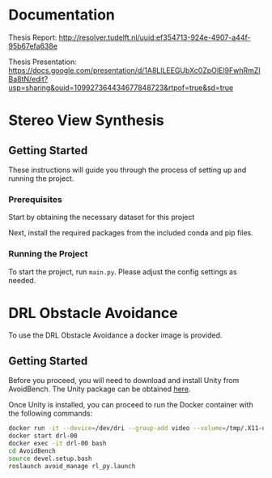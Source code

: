 # Documentation

Thesis Report: http://resolver.tudelft.nl/uuid:ef354713-924e-4907-a44f-95b67efa638e

Thesis Presentation: https://docs.google.com/presentation/d/1A8LlLEEGUbXc0ZpOIEl9FwhRmZIBa8tN/edit?usp=sharing&ouid=109927364434677848723&rtpof=true&sd=true

# Stereo View Synthesis

## Getting Started

These instructions will guide you through the process of setting up and running the project.

### Prerequisites

Start by obtaining the necessary dataset for this project

Next, install the required packages from the included conda and pip files.

### Running the Project

To start the project, run `main.py`. Please adjust the config settings as needed.

# DRL Obstacle Avoidance

To use the DRL Obstacle Avoidance a docker image is provided. 

## Getting Started
Before you proceed, you will need to download and install Unity from AvoidBench. The Unity package can be obtained [here](https://github.com/tudelft/AvoidBench/releases/download/v0.0.2/AvoidBench.zip).

Once Unity is installed, you can proceed to run the Docker container with the following commands:

```bash
docker run -it --device=/dev/dri --group-add video --volume=/tmp/.X11-unix:/tmp/.X11-unix --env="DISPLAY=$DISPLAY" --env="QT_X11_NO_MITSHM=1" --gpus 0 --name=drl-00 -e NVIDIA_DRIVER_CAPABILITIES=compute,utility,graphics -e NVIDIA_VISIBLE_DEVICES=all lucdenridder/drl-obstacle-avoidance:latest /bin/bash
docker start drl-00
docker exec -it drl-00 bash
cd AvoidBench
source devel.setup.bash
roslaunch avoid_manage rl_py.launch
